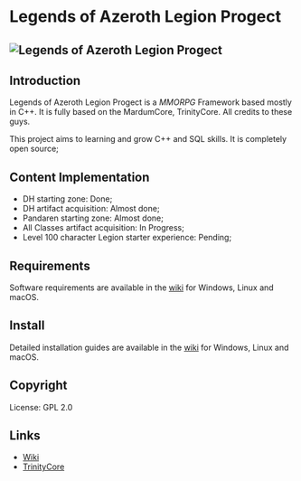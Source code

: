 # Legends of Azeroth Legion Progect

![Legends of Azeroth Legion Progect](https://i.ibb.co/tmv2wfz/6fd3b09456a142e78686cb0e4dd4642d.png)
--------------

## Introduction

Legends of Azeroth Legion Progect is a *MMORPG* Framework based mostly in C++.
It is fully based on the MardumCore, TrinityCore.
All credits to these guys.

This project aims to learning and grow C++ and SQL skills.
It is completely open source;

## Content Implementation
- DH starting zone: Done;
- DH artifact acquisition: Almost done;
- Pandaren starting zone: Almost done;
- All Classes artifact acquisition: In Progress;
- Level 100 character Legion starter experience: Pending;

## Requirements

Software requirements are available in the [wiki](https://www.trinitycore.info/display/tc/Requirements) for
Windows, Linux and macOS.

## Install

Detailed installation guides are available in the [wiki](https://www.trinitycore.info/display/tc/Installation+Guide) for
Windows, Linux and macOS.

## Copyright

License: GPL 2.0

## Links

* [Wiki](https://www.trinitycore.info)
* [TrinityCore](https://www.trinitycore.org/)
